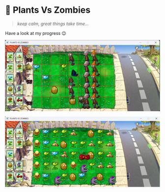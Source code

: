# 🌱 Plants Vs Zombies

> *keep calm, great things take time...*

Have a look at my progress 😉


![Progress](./Plants_Vs_Zombies_01.png)

![Progress](./Plants_Vs_Zombies_02.png)

